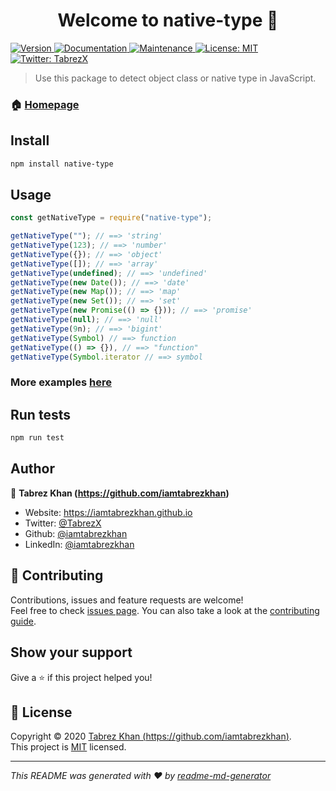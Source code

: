 <h1 align="center">Welcome to native-type 👋</h1>
<p>
  <a href="https://www.npmjs.com/package/native-type" target="_blank">
    <img alt="Version" src="https://img.shields.io/npm/v/native-type.svg">
  </a>
  <a href="https://github.com/iamtabrezkhan/native-type#readme" target="_blank">
    <img alt="Documentation" src="https://img.shields.io/badge/documentation-yes-brightgreen.svg" />
  </a>
  <a href="https://github.com/iamtabrezkhan/native-type/graphs/commit-activity" target="_blank">
    <img alt="Maintenance" src="https://img.shields.io/badge/Maintained%3F-yes-green.svg" />
  </a>
  <a href="https://github.com/iamtabrezkhan/native-type/blob/master/LICENSE" target="_blank">
    <img alt="License: MIT" src="https://img.shields.io/github/license/iamtabrezkhan/native-type" />
  </a>
  <a href="https://twitter.com/TabrezX" target="_blank">
    <img alt="Twitter: TabrezX" src="https://img.shields.io/twitter/follow/TabrezX.svg?style=social" />
  </a>
</p>

> Use this package to detect object class or native type in JavaScript.

### 🏠 [Homepage](https://github.com/iamtabrezkhan/native-type#readme)

## Install

```sh
npm install native-type
```

## Usage

```js
const getNativeType = require("native-type");

getNativeType(""); // ==> 'string'
getNativeType(123); // ==> 'number'
getNativeType({}); // ==> 'object'
getNativeType([]); // ==> 'array'
getNativeType(undefined); // ==> 'undefined'
getNativeType(new Date()); // ==> 'date'
getNativeType(new Map()); // ==> 'map'
getNativeType(new Set()); // ==> 'set'
getNativeType(new Promise(() => {})); // ==> 'promise'
getNativeType(null); // ==> 'null'
getNativeType(9n); // ==> 'bigint'
getNativeType(Symbol) // ==> function
getNativeType(() => {}), // ==> "function"
getNativeType(Symbol.iterator // ==> symbol
```

### More examples [here](docs/EXAMPLES.md)

## Run tests

```sh
npm run test
```

## Author

👤 **Tabrez Khan (https://github.com/iamtabrezkhan)**

- Website: https://iamtabrezkhan.github.io
- Twitter: [@TabrezX](https://twitter.com/TabrezX)
- Github: [@iamtabrezkhan](https://github.com/iamtabrezkhan)
- LinkedIn: [@iamtabrezkhan](https://linkedin.com/in/iamtabrezkhan)

## 🤝 Contributing

Contributions, issues and feature requests are welcome!<br />Feel free to check [issues page](https://github.com/iamtabrezkhan/native-type/issues). You can also take a look at the [contributing guide](https://github.com/iamtabrezkhan/native-type/blob/master/CONTRIBUTING.md).

## Show your support

Give a ⭐️ if this project helped you!

## 📝 License

Copyright © 2020 [Tabrez Khan (https://github.com/iamtabrezkhan)](https://github.com/iamtabrezkhan).<br />
This project is [MIT](https://github.com/iamtabrezkhan/native-type/blob/master/LICENSE) licensed.

---

_This README was generated with ❤️ by [readme-md-generator](https://github.com/kefranabg/readme-md-generator)_
